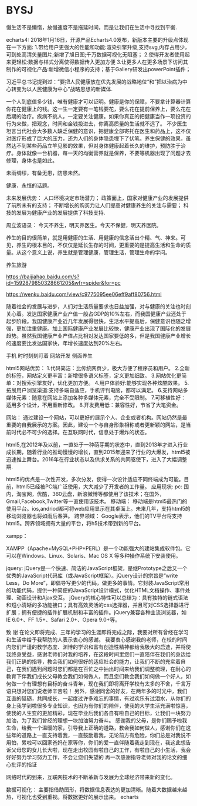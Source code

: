 # BYSJ

慢生活不是懒惰，放慢速度不是拖延时间，而是让我们在生活中寻找到平衡.

echarts4:
2018年1月16日，开源产品Echarts4.0发布，新版本主要的升级点体现在一下方面:
1.带给用户更强大的性能和功能:渲染引擎升级,支持svg,内存占用少，可到处高清矢量图片;新增了旭日图;千万数据可视化无阻塞；
2.使得开发者使用起来更轻松:数据与样式分离使得数据传入更加方便
3.让更多人在更多场景下访问其制作的可视化产品:新增微信小程序的支持；基于Gallery研发出powerPoint插件；


习近平总书记提到过：”要把人民健康放在优先发展的战略地位“和”把以治病为中心转变为以人民健康为中心”战略思想的新媒体.

一个人到底值多少钱，唯有健康才可以证明。健康是你的保障，不要拿计算器计算你花在健康上的钱。这一生一定要有一笔钱要花，要么花在提前保养上，要么花在后期的治疗。疾病不挑人，一定要关注健康。如果你真正的把健康当作一项投资的行为来做，把观念，时间和金钱投进去，你离高质量的生活就不远了。
不少医生坦言当代社会大多数人缺乏保健的意识，把健康全部寄托在医生和药品上，这不仅对医疗形成了巨大的压力，还为人们的身体隐患埋下了伏笔。养生保健的效果，虽然达不到某些药品立竿见影的效果，但对身体健康起着长久的维护，预防胜于治疗。身体就像一台机器，每一天的均衡营养就是保养，不要等机器出现了问题才去修理，身体也是如此。

未雨绸缪，有备无患，防患未然。

健康，永恒的话题。

未来发展优势：
人口环境决定市场潜力；
政策面上，国家对健康产业的发展提供了前所未有的支持；
不断增长的购买力让人们提高对健康养生的关注与需要；
科技的发展为健康产业的发展提供了科技支持.

周立波语录：
今天不养生，明天养医生。今天不保健，明天养医院。


养生的目的很简单，就是用健康的生活、用健康的信念活出个精、气、神来。可见，养生的根本目的，不仅仅是延长生存的时间，更重要的是提高生活和生命的质量。从这个意义上说，养生就是管理健康，管理生活，管理生命的学问。

养生旅游

https://baijiahao.baidu.com/s?id=1592879850328661205&wfr=spider&for=pc

https://wenku.baidu.com/view/c9775095ee06eff9aff80756.html

随着社会的发展与进步，人们对生活质量要求也日益加强，对与健康的关注也时刻关心着。发达国家健康产业产值一般占GDP的10%左右，而我国健康产业还处于起步阶段。我国健康产业近几年发展得很快，生活水平提高后，保健意识也随之增强，更加注重健康。加上国际健康产业发展比较快，健康产业出现了国际化的发展趋势。虽然我国健康产业产值占比相对发达国家要低的多，但是我国健康产业增长的速度要比发达国家快，年增长速度达到20%左右。

手机   时时刻刻盯着  网站开发  侧面养生





html5网站优势：
1.代码简洁：比传统网页少，极大方便了程序员和用户。
2.全新的标签，网站定义更丰富：新增很多语义标签，定义更加细致。
3.网站优化更简单：对搜索引擎友好，优化更加方便。
4.用户体验好:能够实现各种炫酷效果。
5.拓展用户浏览渠道:支持多端自适应，手机评判电脑，都可以满足。
6.支持网站多媒体元素：随意在网站上添加各种多媒体元素，完全不受限制。
7.可移植性好：适用多个设计，不用重新修改。
8.开发费用低：兼容性好，节省了大笔资金。


网站：
通过建设一个网站，可以更好的展示个人、企业或者机构。网站仍然是最重要的自我展示的方案。因此，建设一个与自身形象相称或者更新颖的网站，是当前时代必不可少的选择。在互联网时代，信息处于爆炸的状态。

html5,在2012年及以前，一直处于一种萌芽期的状态中，直到2013年才进入行业成长期，随着行业的推动慢慢的增长，直到2015年迎来了行业的大爆发，html5被迅速推上舞台。2016年在行业状态以及供求关系的共同驱使下，进入了大幅调整期.

html5的优点是一次性开发，多次分发，使得一次设计适应不同终端成为可能。目前，html5已经被PC端广泛使用，大大减少了开发者的工作量。
应用现状:
pc:
国内，淘宝网，优酷，360云盘，新浪微博等都使用了该技术；在国外，Gmail,Facebook,Twitter等一直使用该技术。
移动端：
移动端是html5最热门的使用平台。ios,andriod都可将web应用显示在其桌面上。未来几年，支持html5的移动浏览器也将如雨后春笋。
跨界领域：
Google表示，他们的TV平台将支持html5。跨界领域拥有大量的平台，将h5技术带到新的平台。


xampp：

XAMPP（Apache+MySQL+PHP+PERL）是一个功能强大的建站集成软件包。它可以在Windows、Linux、Solaris、Mac OS X 等多种操作系统下安装使用。

jquery:
jQuery是一个快速、简洁的JavaScript框架，是继Prototype之后又一个优秀的JavaScript代码库（或JavaScript框架）。jQuery设计的宗旨是“write Less，Do More”，即倡导写更少的代码，做更多的事情。它封装JavaScript常用的功能代码，提供一种简便的JavaScript设计模式，优化HTML文档操作、事件处理、动画设计和Ajax交互。
jQuery的核心特性可以总结为：具有独特的链式语法和短小清晰的多功能接口；具有高效灵活的css选择器，并且可对CSS选择器进行扩展；拥有便捷的插件扩展机制和丰富的插件。jQuery兼容各种主流浏览器，如IE 6.0+、FF 1.5+、Safari 2.0+、Opera 9.0+等。

致   谢 
在论文即将完成、三年的学习的生涯即将完成之际，我要对所有曾经在学习和生活中给予我帮肋的人表示衷心的感谢。 我要衷心感谢我的老师，在校的时间内您们严谨的教学态度、渊博的学识和富有创造性精神都给我极大的启迪，并将使我终身受益，感谢老师们对我的培养，在这段时间里您们一直陪伴在我们的身边给我们正确的指导，教会我们如何很好的适应社会的能力，让我们不断的充实着自己，在我们遇到问题时您们都是在百忙之中抽出时间来给我们调整梳理，在耐心的教育下伴我们成长父母教会我们如何做人，而且您们教会我们如何做一个好人，如何做一个有理想有目标的奋斗青年，现在我们即将离开学校有太多的不舍，千言万语只想对您们说老师辛苦啦！ 另外，感谢同舍的好友，在两年多的时光中，我们互直的砥砺，共同成长，一起度过许多难忘的事情，有过欢乐有过泪水，从你们的身上我学到啦很多专业知识，也因为有你们的陪伴，使我的大学生活充满啦惊喜，使我的人生变的更加精彩，现在毕业后我们各自有啦自己的目标，让我们一块努力加油，为了我们曾经的理想一块加油努力奋斗。 感谢我的父母，是你们赐予啦我生命，给我一个温暖的家，引导我上正确的道路，教会我如何做人，感谢你们在这些年的道路上一直支持着我，一直鼓励着我，无论前方有危险，你们总是对我说不用怕，累啦可以回家爸妈在家等你，你们的爱一直伴随着我走到现在，我这此想告诉父母您的女儿长大啦，现在走出校园有啦自己的工作，有啦自己的小生活，我会好好努力学习努力工作，不会让您们失望的 再一次感谢指导老师对我的论文的细心批评的指证


网络时代的到来，互联网技术的不断革新与发展为全球经济带来新的变化。




数据可视化：
主要指借助图形，将数据信息表达的更加清晰。随着大数据越来越热，可视化也受到重视。将数据更好的展示出来。
echarts
